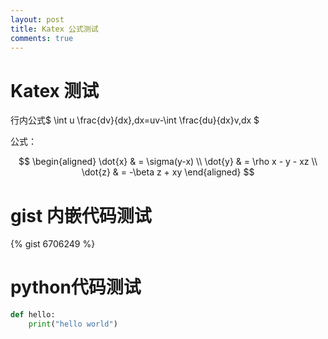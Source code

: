 ```yaml
---
layout: post
title: Katex 公式测试
comments: true
---
```


# Katex 测试

行内公式$ \int u \frac{dv}{dx}\,dx=uv-\int \frac{du}{dx}v\,dx $

公式：


$$
\begin{aligned}
\dot{x} & = \sigma(y-x) \\
\dot{y} & = \rho x - y - xz \\
\dot{z} & = -\beta z + xy
\end{aligned}
$$

# gist 内嵌代码测试

{% gist 6706249 %}

# python代码测试

```python
def hello:
    print("hello world")
```

